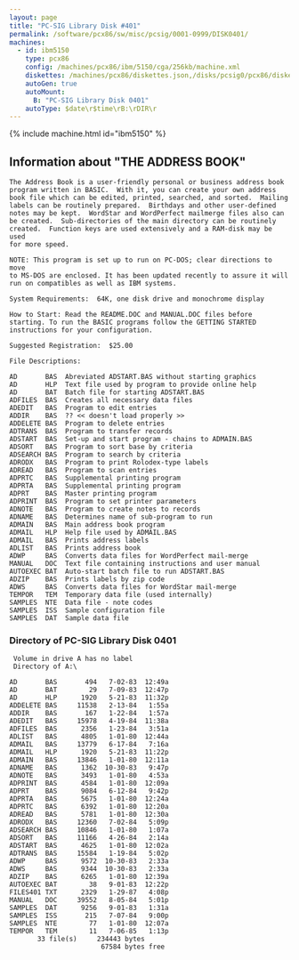 ```yaml
---
layout: page
title: "PC-SIG Library Disk #401"
permalink: /software/pcx86/sw/misc/pcsig/0001-0999/DISK0401/
machines:
  - id: ibm5150
    type: pcx86
    config: /machines/pcx86/ibm/5150/cga/256kb/machine.xml
    diskettes: /machines/pcx86/diskettes.json,/disks/pcsig0/pcx86/diskettes.json
    autoGen: true
    autoMount:
      B: "PC-SIG Library Disk 0401"
    autoType: $date\r$time\rB:\rDIR\r
---
```


{% include machine.html id="ibm5150" %}

## Information about "THE ADDRESS BOOK"

    The Address Book is a user-friendly personal or business address book
    program written in BASIC.  With it, you can create your own address
    book file which can be edited, printed, searched, and sorted.  Mailing
    labels can be routinely prepared.  Birthdays and other user-defined
    notes may be kept.  WordStar and WordPerfect mailmerge files also can
    be created.  Sub-directories of the main directory can be routinely
    created.  Function keys are used extensively and a RAM-disk may be used
    for more speed.
    
    NOTE: This program is set up to run on PC-DOS; clear directions to move
    to MS-DOS are enclosed. It has been updated recently to assure it will
    run on compatibles as well as IBM systems.
    
    System Requirements:  64K, one disk drive and monochrome display
    
    How to Start: Read the README.DOC and MANUAL.DOC files before
    starting. To run the BASIC programs follow the GETTING STARTED
    instructions for your configuration.
    
    Suggested Registration:  $25.00
    
    File Descriptions:
    
    AD       BAS  Abreviated ADSTART.BAS without starting graphics
    AD       HLP  Text file used by program to provide online help
    AD       BAT  Batch file for starting ADSTART.BAS
    ADFILES  BAS  Creates all necessary data files
    ADEDIT   BAS  Program to edit entries
    ADDIR    BAS  ?? << doesn't load properly >>
    ADDELETE BAS  Program to delete entries
    ADTRANS  BAS  Program to transfer records
    ADSTART  BAS  Set-up and start program - chains to ADMAIN.BAS
    ADSORT   BAS  Program to sort base by criteria
    ADSEARCH BAS  Program to search by criteria
    ADRODX   BAS  Program to print Rolodex-type labels
    ADREAD   BAS  Program to scan entries
    ADPRTC   BAS  Supplemental printing program
    ADPRTA   BAS  Supplemental printing program
    ADPRT    BAS  Master printing program
    ADPRINT  BAS  Program to set printer parameters
    ADNOTE   BAS  Program to create notes to records
    ADNAME   BAS  Determines name of sub-program to run
    ADMAIN   BAS  Main address book program
    ADMAIL   HLP  Help file used by ADMAIL.BAS
    ADMAIL   BAS  Prints address labels
    ADLIST   BAS  Prints address book
    ADWP     BAS  Converts data files for WordPerfect mail-merge
    MANUAL   DOC  Text file containing instructions and user manual
    AUTOEXEC BAT  Auto-start batch file to run ADSTART.BAS
    ADZIP    BAS  Prints labels by zip code
    ADWS     BAS  Converts data files for WordStar mail-merge
    TEMPOR   TEM  Temporary data file (used internally)
    SAMPLES  NTE  Data file - note codes
    SAMPLES  ISS  Sample configuration file
    SAMPLES  DAT  Sample data file

### Directory of PC-SIG Library Disk 0401

     Volume in drive A has no label
     Directory of A:\

    AD       BAS       494   7-02-83  12:49a
    AD       BAT        29   7-09-83  12:47p
    AD       HLP      1920   5-21-83  11:32p
    ADDELETE BAS     11538   2-13-84   1:55a
    ADDIR    BAS       167   1-22-84   1:57a
    ADEDIT   BAS     15978   4-19-84  11:38a
    ADFILES  BAS      2356   1-23-84   3:51a
    ADLIST   BAS      4805   1-01-80  12:44a
    ADMAIL   BAS     13779   6-17-84   7:16a
    ADMAIL   HLP      1920   5-21-83  11:22p
    ADMAIN   BAS     13846   1-01-80  12:11a
    ADNAME   BAS      1362  10-30-83   9:47p
    ADNOTE   BAS      3493   1-01-80   4:53a
    ADPRINT  BAS      4584   1-01-80  12:09a
    ADPRT    BAS      9084   6-12-84   9:42p
    ADPRTA   BAS      5675   1-01-80  12:24a
    ADPRTC   BAS      6392   1-01-80  12:20a
    ADREAD   BAS      5781   1-01-80  12:30a
    ADRODX   BAS     12360   7-02-84   5:09p
    ADSEARCH BAS     10846   1-01-80   1:07a
    ADSORT   BAS     11166   4-26-84   2:14a
    ADSTART  BAS      4625   1-01-80  12:02a
    ADTRANS  BAS     15584   1-19-84   5:02p
    ADWP     BAS      9572  10-30-83   2:33a
    ADWS     BAS      9344  10-30-83   2:33a
    ADZIP    BAS      6265   1-01-80  12:39a
    AUTOEXEC BAT        38   9-01-83  12:22p
    FILES401 TXT      2329   1-29-87   4:08p
    MANUAL   DOC     39552   8-05-84   5:01p
    SAMPLES  DAT      9256   9-01-83   1:31a
    SAMPLES  ISS       215   7-07-84   9:00p
    SAMPLES  NTE        77   1-01-80  12:07a
    TEMPOR   TEM        11   7-06-85   1:13p
           33 file(s)     234443 bytes
                           67584 bytes free
